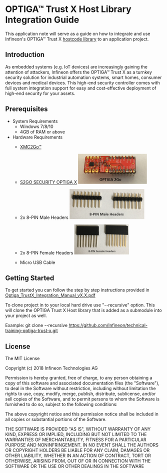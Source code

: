 # OPTIGA™ Trust X Host Library Integration Guide

This application note will serve as a guide on how to integrate and use Infineon's OPTIGA™ Trust X [hostcode library](https://github.com/Infineon/optiga-trust-x) to an application project.

## Introduction

As embedded systems (e.g. IoT devices) are increasingly gaining the attention of attackers, Infineon offers the OPTIGA™ Trust X as a turnkey security solution for industrial automation systems, smart homes, consumer devices and medical devices. This high-end security controller comes with full system integration support for easy and cost-effective deployment of high-end security for your assets.

## Prerequisites

* System Requirements
	* Windows 7/8/10
	* 4GB of RAM or above
* Hardware Requirements
	* [XMC2Go™](https://www.infineon.com/cms/de/product/evaluation-boards/kit_xmc_2go_xmc1100_v1/)
	
	* [S2GO SECURITY OPTIGA X](https://www.infineon.com/cms/de/product/security-smart-card-solutions/optiga-embedded-security-solutions/optiga-trust/optiga-trust-x-sls-32aia/)
	![alt text](https://github.com/Infineon/technical-training-optiga-trust-x/blob/master/Images/S2Go-TrustX.PNG)
	* 2x 8-PIN Male Headers 
	![alt text](https://github.com/Infineon/technical-training-optiga-trust-x/blob/master/Images/8-Pin-Male-Headers.PNG)
	* 2x 8-PIN Female Headers
	![alt text](https://github.com/Infineon/technical-training-optiga-trust-x/blob/master/Images/8-Pin-Female-Headers.PNG)
	* Micro USB Cable

## Getting Started

To get started you can follow the step by step instructions provided in [Optiga_TrustX_Integration_Manual_vX.X.pdf](https://github.com/Infineon/technical-training-optiga-trust-x/tree/master/Docs)

To clone project in to your local hard drive use "--recursive" option. This will clone the OPTIGA Trust X Host library that is added as a submodule into your project as well.

Example:
git clone --recursive https://github.com/Infineon/technical-training-optiga-trust-x.git

## License

The MIT License

Copyright (c) 2018 Infineon Technologies AG

Permission is hereby granted, free of charge, to any person obtaining a copy
of this software and associated documentation files (the "Software"), to deal
in the Software without restriction, including without limitation the rights
to use, copy, modify, merge, publish, distribute, sublicense, and/or sell
copies of the Software, and to permit persons to whom the Software is
furnished to do so, subject to the following conditions:

The above copyright notice and this permission notice shall be included in all
copies or substantial portions of the Software.

THE SOFTWARE IS PROVIDED "AS IS", WITHOUT WARRANTY OF ANY KIND, EXPRESS OR
IMPLIED, INCLUDING BUT NOT LIMITED TO THE WARRANTIES OF MERCHANTABILITY,
FITNESS FOR A PARTICULAR PURPOSE AND NONINFRINGEMENT. IN NO EVENT SHALL THE
AUTHORS OR COPYRIGHT HOLDERS BE LIABLE FOR ANY CLAIM, DAMAGES OR OTHER
LIABILITY, WHETHER IN AN ACTION OF CONTRACT, TORT OR OTHERWISE, ARISING FROM,
OUT OF OR IN CONNECTION WITH THE SOFTWARE OR THE USE OR OTHER DEALINGS IN THE
SOFTWARE	

